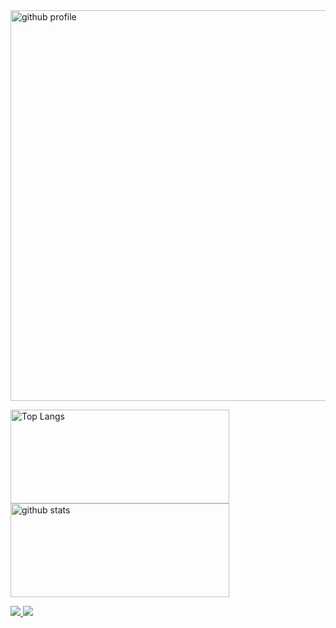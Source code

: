 
<img alt="github profile" width="625px" margin="auto" src="https://github-profile-summary-cards.vercel.app/api/cards/profile-details?username=shingo-kumada&theme=onedark" />

<p style="float: left;"> 
  <img alt="Top Langs" height="150px" width="350px" src="https://github-readme-stats.vercel.app/api/top-langs/?username=shingo-kumada&layout=compact&count_private=true&show_icons=true&theme=onedark&border_color=000000" />
  <img alt="github stats" height="150px" width="350px" src="https://github-readme-stats.vercel.app/api?username=shingo-kumada&count_private=true&show_icons=true&show_icons=true&theme=onedark&border_color=000000"/>
</p>

<a href="https://twitter.com/shingo_kumada">
  <img src="https://img.shields.io/twitter/follow/shingo_kumada" />
</a>

<a href="https://qiita.com/shingo-kumada">
  <img src="https://img.shields.io/badge/-Follow_@shingo_--_kumada-FFFFFF.svg?logo=qiita&style=flat">
</a>



